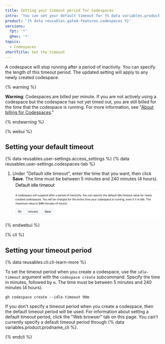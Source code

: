 ```yaml
---
title: Setting your timeout period for Codespaces
intro: 'You can set your default timeout for {% data variables.product.prodname_codespaces %} in your personal settings page.'
product: '{% data reusables.gated-features.codespaces %}'
versions:
  fpt: '*'
  ghec: '*'
topics:
  - Codespaces
shortTitle: Set the timeout
---
```


A codespace will stop running after a period of inactivity. You can specify the length of this timeout period. The updated setting will apply to any newly created codespace.

{% warning %}

**Warning**: Codespaces are billed per minute. If you are not actively using a codespace but the codespace has not yet timed out, you are still billed for the time that the codespace is running. For more information, see "[About billing for Codespaces](/billing/managing-billing-for-github-codespaces/about-billing-for-codespaces#codespaces-pricing)."

{% endwarning %}

{% webui %}

## Setting your default timeout

{% data reusables.user-settings.access_settings %}
{% data reusables.user-settings.codespaces-tab %}
1. Under "Default idle timeout", enter the time that you want, then click **Save**. The time must be between 5 minutes and 240 minutes (4 hours). ![Selecting your timeout](/assets/images/help/codespaces/setting-default-timeout.png)

{% endwebui %}

{% cli %}

## Setting your timeout period

{% data reusables.cli.cli-learn-more %}

To set the timeout period when you create a codespace, use the `idle-timeout` argument with the `codespace create` subcommand. Specify the time in minutes, followed by `m`. The time must be between 5 minutes and 240 minutes (4 hours).

```shell
gh codespace create --idle-timeout 90m
```

If you don't specify a timeout period when you create a codespace, then the default timeout period will be used. For information about setting a default timeout period, click the "Web browser" tab on this page. You can't currently specify a default timeout period through {% data variables.product.prodname_cli %}.

{% endcli %}
